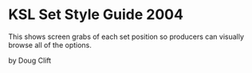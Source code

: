 # KSL Set Style Guide 2004

This shows screen grabs of each set position so producers can visually browse all of the options.

by Doug Clift